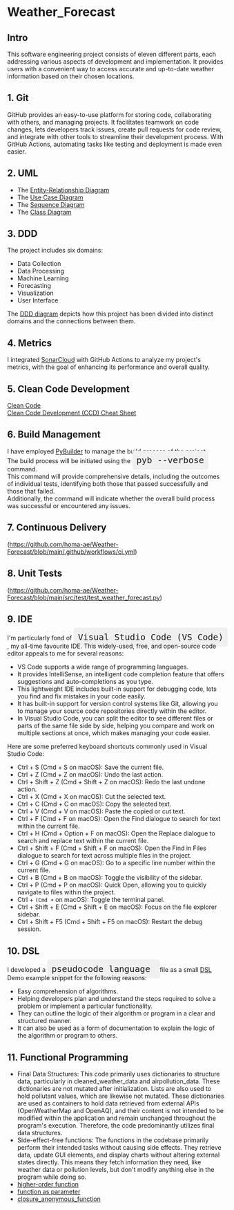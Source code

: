 # Weather_Forecast
## Intro
This software engineering project consists of eleven different parts, each addressing various aspects of development and implementation.
It provides users with a convenient way to access accurate and up-to-date weather information based on their chosen locations.

## 1. Git
GitHub provides an easy-to-use platform for storing code, collaborating with others, and managing projects. It facilitates teamwork on code changes, lets developers track issues, create pull requests for code review, and integrate with other tools to streamline their development process. With GitHub Actions, automating tasks like testing and deployment is made even easier.

## 2. UML
* The [Entity-Relationship Diagram](https://github.com/homa-ae/Weather-Forecast/blob/main/Diagrams/Entity-Relationship%20Diagram.jpg) 
* The [Use Case Diagram](https://github.com/homa-ae/Weather-Forecast/blob/main/Diagrams/Use%20Case%20Diagram.jpg)
* The [Sequence Diagram](https://github.com/homa-ae/Weather-Forecast/blob/main/Diagrams/Sequence%20Diagram.jpg)
* The [Class Diagram](https://github.com/homa-ae/Weather-Forecast/blob/main/Diagrams/Class%20Diagram.jpg)
  
## 3. DDD
The project includes six domains:
* Data Collection
* Data Processing
* Machine Learning
* Forecasting
* Visualization
* User Interface

The [DDD diagram](https://github.com/homa-ae/Weather_Forecast/blob/main/diagrams/ddd-diagram.md) depicts how this project has been divided into distinct domains and the connections between them.    

## 4. Metrics
I integrated [SonarCloud](https://sonarcloud.io/projects?reliability=1) with GitHub Actions to analyze my project's metrics, with the goal of enhancing its performance and overall quality.

## 5. Clean Code Development
[Clean Code](https://github.com/homa-ae/Weather-Forecast/blob/main/documents/clean-code.md)  
[Clean Code Development (CCD) Cheat Sheet](https://github.com/homa-ae/Weather-Forecast/edit/main/documents/clean-code-cheat-sheet.md)

## 6. Build Management
I have employed [PyBuilder](https://github.com/homa-ae/Weather-Forecast/blob/main/build.py)  to manage the build process of the project.   
The build process will be initiated using the 
<kbd style="font-size: 20px; padding: 10px; border-radius: 5px; background-color: #f0f0f0;">
pyb --verbose
</kbd>
command.   
This command will provide comprehensive details, including the outcomes of individual tests, identifying both those that passed successfully and those that failed.  
Additionally, the command will indicate whether the overall build process was successful or encountered any issues.

## 7. Continuous Delivery
(https://github.com/homa-ae/Weather-Forecast/blob/main/.github/workflows/ci.yml)

## 8. Unit Tests
(https://github.com/homa-ae/Weather-Forecast/blob/main/src/test/test_weather_forecast.py)

## 9. IDE
I'm particularly fond of 
<kbd style="font-size: 20px; padding: 10px; border-radius: 5px; background-color: #f0f0f0;">
Visual Studio Code (VS Code)
</kbd>
, my all-time favourite IDE. This widely-used, free, and open-source code editor appeals to me for several reasons:
* VS Code supports a wide range of programming languages.
* It provides IntelliSense, an intelligent code completion feature that offers suggestions and auto-completions as you type.
* This lightweight IDE includes built-in support for debugging code, lets you find and fix mistakes in your code easily. 
* It has built-in support for version control systems like Git, allowing you to manage your source code repositories directly within the editor.
* In Visual Studio Code, you can split the editor to see different files or parts of the same file side by side, helping you compare and work on multiple sections at once,     which makes managing your code easier.

Here are some preferred keyboard shortcuts commonly used in Visual Studio Code:

* Ctrl + S (Cmd + S on macOS): Save the current file.  
* Ctrl + Z (Cmd + Z on macOS): Undo the last action.  
* Ctrl + Shift + Z (Cmd + Shift + Z on macOS): Redo the last undone action.  
* Ctrl + X (Cmd + X on macOS): Cut the selected text.  
* Ctrl + C (Cmd + C on macOS): Copy the selected text.  
* Ctrl + V (Cmd + V on macOS): Paste the copied or cut text.  
* Ctrl + F (Cmd + F on macOS): Open the Find dialogue to search for text within the current file.  
* Ctrl + H (Cmd + Option + F on macOS): Open the Replace dialogue to search and replace text within the current file.  
* Ctrl + Shift + F (Cmd + Shift + F on macOS): Open the Find in Files dialogue to search for text across multiple files in the project.  
* Ctrl + G (Cmd + G on macOS): Go to a specific line number within the current file.  
* Ctrl + B (Cmd + B on macOS): Toggle the visibility of the sidebar.  
* Ctrl + P (Cmd + P on macOS): Quick Open, allowing you to quickly navigate to files within the project.  
* Ctrl + ` (Cmd + ` on macOS): Toggle the terminal panel.  
* Ctrl + Shift + E (Cmd + Shift + E on macOS): Focus on the file explorer sidebar.  
* Ctrl + Shift + F5 (Cmd + Shift + F5 on macOS): Restart the debug session.  
    
## 10. DSL
I developed a
<kbd style="font-size: 20px; padding: 10px; border-radius: 5px; background-color: #f0f0f0;">
pseudocode language
</kbd> file as a small [DSL](https://github.com/homa-ae/Weather-Forecast/blob/main/documents/dsl.pseudo) Demo example snippet for the following reasons:
* Easy comprehension of algorithms.
* Helping developers plan and understand the steps required to solve a problem or implement a particular functionality.
* They can outline the logic of their algorithm or program in a clear and structured manner.
* It can also be used as a form of documentation to explain the logic of the algorithm or program to others.     

## 11. Functional Programming
* Final Data Structures: This code primarily uses dictionaries to structure data, particularly in cleaned_weather_data and airpollution_data. These dictionaries are not        mutated after initialization. Lists are also used to hold pollutant values, which are likewise not mutated. These dictionaries are used as containers to hold data            retrieved from external APIs (OpenWeatherMap and OpenAQ), and their content is not intended to be modified within the application and remain unchanged throughout the         program's execution. Therefore, the code predominantly utilizes final data structures.
* Side-effect-free functions: The functions in the codebase primarily perform their intended tasks without causing side effects. They retrieve data, update GUI                 elements, and display charts without altering external states directly. This means they fetch information they need, like weather data or pollution levels, but don't         modify anything else in the program while doing so.
* [higher-order function](https://github.com/homa-ae/Weather-Forecast/blob/main/src/high-order_function.py)
* [function as parameter](https://github.com/homa-ae/Weather-Forecast/blob/main/src/function_as_parameter.py)
* [closure_anonymous_function](https://github.com/homa-ae/Weather-Forecast/blob/main/src/closure_anonymous_function.py)
